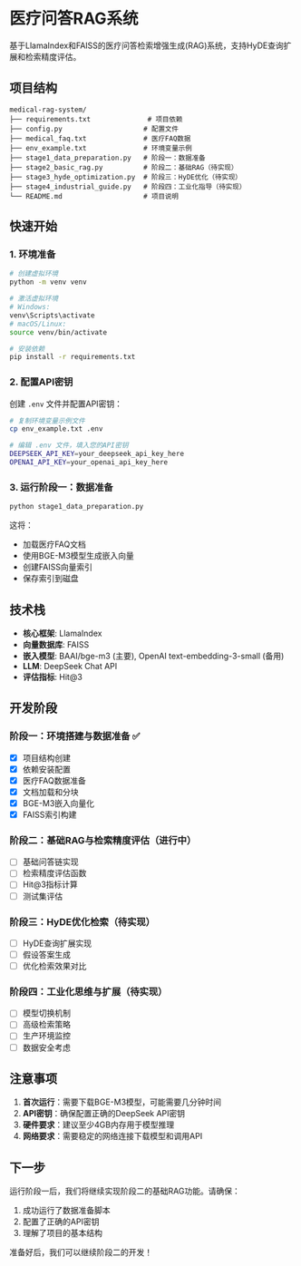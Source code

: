 # 医疗问答RAG系统

基于LlamaIndex和FAISS的医疗问答检索增强生成(RAG)系统，支持HyDE查询扩展和检索精度评估。

## 项目结构

```
medical-rag-system/
├── requirements.txt              # 项目依赖
├── config.py                    # 配置文件
├── medical_faq.txt              # 医疗FAQ数据
├── env_example.txt              # 环境变量示例
├── stage1_data_preparation.py   # 阶段一：数据准备
├── stage2_basic_rag.py          # 阶段二：基础RAG（待实现）
├── stage3_hyde_optimization.py  # 阶段三：HyDE优化（待实现）
├── stage4_industrial_guide.py   # 阶段四：工业化指导（待实现）
└── README.md                    # 项目说明
```

## 快速开始

### 1. 环境准备

```bash
# 创建虚拟环境
python -m venv venv

# 激活虚拟环境
# Windows:
venv\Scripts\activate
# macOS/Linux:
source venv/bin/activate

# 安装依赖
pip install -r requirements.txt
```

### 2. 配置API密钥

创建 `.env` 文件并配置API密钥：

```bash
# 复制环境变量示例文件
cp env_example.txt .env

# 编辑 .env 文件，填入您的API密钥
DEEPSEEK_API_KEY=your_deepseek_api_key_here
OPENAI_API_KEY=your_openai_api_key_here
```

### 3. 运行阶段一：数据准备

```bash
python stage1_data_preparation.py
```

这将：
- 加载医疗FAQ文档
- 使用BGE-M3模型生成嵌入向量
- 创建FAISS向量索引
- 保存索引到磁盘

## 技术栈

- **核心框架**: LlamaIndex
- **向量数据库**: FAISS
- **嵌入模型**: BAAI/bge-m3 (主要), OpenAI text-embedding-3-small (备用)
- **LLM**: DeepSeek Chat API
- **评估指标**: Hit@3

## 开发阶段

### 阶段一：环境搭建与数据准备 ✅
- [x] 项目结构创建
- [x] 依赖安装配置
- [x] 医疗FAQ数据准备
- [x] 文档加载和分块
- [x] BGE-M3嵌入向量化
- [x] FAISS索引构建

### 阶段二：基础RAG与检索精度评估（进行中）
- [ ] 基础问答链实现
- [ ] 检索精度评估函数
- [ ] Hit@3指标计算
- [ ] 测试集评估

### 阶段三：HyDE优化检索（待实现）
- [ ] HyDE查询扩展实现
- [ ] 假设答案生成
- [ ] 优化检索效果对比

### 阶段四：工业化思维与扩展（待实现）
- [ ] 模型切换机制
- [ ] 高级检索策略
- [ ] 生产环境监控
- [ ] 数据安全考虑

## 注意事项

1. **首次运行**：需要下载BGE-M3模型，可能需要几分钟时间
2. **API密钥**：确保配置正确的DeepSeek API密钥
3. **硬件要求**：建议至少4GB内存用于模型推理
4. **网络要求**：需要稳定的网络连接下载模型和调用API

## 下一步

运行阶段一后，我们将继续实现阶段二的基础RAG功能。请确保：
1. 成功运行了数据准备脚本
2. 配置了正确的API密钥
3. 理解了项目的基本结构

准备好后，我们可以继续阶段二的开发！
